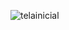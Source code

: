 ![telainicial](https://user-images.githubusercontent.com/26860210/93844459-99344680-fc73-11ea-9f32-30c5a0f8279c.png)
